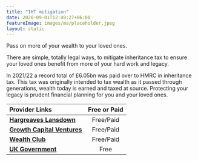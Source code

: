 ```yaml
---
title: "IHT mitigation"
date: 2020-09-01T12:49:27+06:00
featureImage: images/ma/placeholder.jpeg
layout: static
---
```


Pass on more of your wealth to your loved ones.

There are simple, totally legal ways, to mitigate inheritance tax to ensure your loved ones benefit from more of your hard work and legacy.

In 2021/22 a record total of £6.05bn was paid over to HMRC in inheritance tax. This tax was originally intended to tax wealth as it passed through generations, wealth today is earned and taxed at source. Protecting your legacy is prudent financial planning for you and your loved ones.

| Provider Links      | Free or Paid  |  
| :-----------          | :--------------:      |  
| [**Hargreaves Lansdown**](https://www.hl.co.uk/free-guides/saving-inheritance-tax) | Free/Paid | 
| [**Growth Capital Ventures**](https://www.growthcapitalventures.co.uk/insights/blog/how-to-minimise-inheritance-tax-using-tax-efficient-investments) | Free/Paid | 
| [**Wealth Club**](https://www.wealthclub.co.uk/inheritance-tax-portfolios/) | Free/Paid | 
| [**UK Government**](https://www.gov.uk/inheritance-tax) | Free | 
  

<br/><br/>







